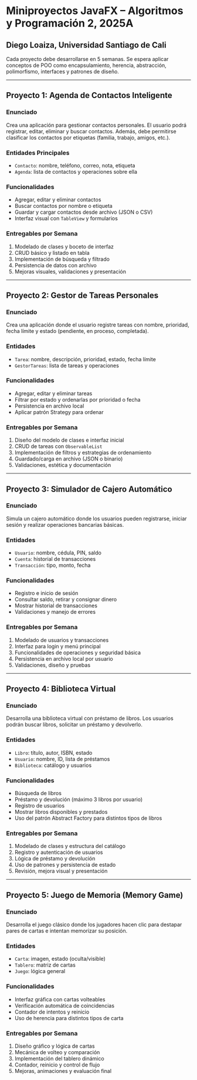 # Miniproyectos JavaFX – Algoritmos y Programación 2, 2025A
## Diego Loaiza, Universidad Santiago de Cali

Cada proyecto debe desarrollarse en 5 semanas. Se espera aplicar conceptos de POO como encapsulamiento, herencia, abstracción, polimorfismo, interfaces y patrones de diseño.

---

## Proyecto 1: Agenda de Contactos Inteligente

### Enunciado
Crea una aplicación para gestionar contactos personales. El usuario podrá registrar, editar, eliminar y buscar contactos. Además, debe permitirse clasificar los contactos por etiquetas (familia, trabajo, amigos, etc.).

### Entidades Principales
- `Contacto`: nombre, teléfono, correo, nota, etiqueta
- `Agenda`: lista de contactos y operaciones sobre ella

### Funcionalidades
- Agregar, editar y eliminar contactos
- Buscar contactos por nombre o etiqueta
- Guardar y cargar contactos desde archivo (JSON o CSV)
- Interfaz visual con `TableView` y formularios

### Entregables por Semana
1. Modelado de clases y boceto de interfaz
2. CRUD básico y listado en tabla
3. Implementación de búsqueda y filtrado
4. Persistencia de datos con archivo
5. Mejoras visuales, validaciones y presentación

---

## Proyecto 2: Gestor de Tareas Personales

### Enunciado
Crea una aplicación donde el usuario registre tareas con nombre, prioridad, fecha límite y estado (pendiente, en proceso, completada).

### Entidades
- `Tarea`: nombre, descripción, prioridad, estado, fecha límite
- `GestorTareas`: lista de tareas y operaciones

### Funcionalidades
- Agregar, editar y eliminar tareas
- Filtrar por estado y ordenarlas por prioridad o fecha
- Persistencia en archivo local
- Aplicar patrón Strategy para ordenar

### Entregables por Semana
1. Diseño del modelo de clases e interfaz inicial
2. CRUD de tareas con `ObservableList`
3. Implementación de filtros y estrategias de ordenamiento
4. Guardado/carga en archivo (JSON o binario)
5. Validaciones, estética y documentación

---

## Proyecto 3: Simulador de Cajero Automático

### Enunciado
Simula un cajero automático donde los usuarios pueden registrarse, iniciar sesión y realizar operaciones bancarias básicas.

### Entidades
- `Usuario`: nombre, cédula, PIN, saldo
- `Cuenta`: historial de transacciones
- `Transacción`: tipo, monto, fecha

### Funcionalidades
- Registro e inicio de sesión
- Consultar saldo, retirar y consignar dinero
- Mostrar historial de transacciones
- Validaciones y manejo de errores

### Entregables por Semana
1. Modelado de usuarios y transacciones
2. Interfaz para login y menú principal
3. Funcionalidades de operaciones y seguridad básica
4. Persistencia en archivo local por usuario
5. Validaciones, diseño y pruebas

---

## Proyecto 4: Biblioteca Virtual

### Enunciado
Desarrolla una biblioteca virtual con préstamo de libros. Los usuarios podrán buscar libros, solicitar un préstamo y devolverlo.

### Entidades
- `Libro`: título, autor, ISBN, estado
- `Usuario`: nombre, ID, lista de préstamos
- `Biblioteca`: catálogo y usuarios

### Funcionalidades
- Búsqueda de libros
- Préstamo y devolución (máximo 3 libros por usuario)
- Registro de usuarios
- Mostrar libros disponibles y prestados
- Uso del patrón Abstract Factory para distintos tipos de libros

### Entregables por Semana
1. Modelado de clases y estructura del catálogo
2. Registro y autenticación de usuarios
3. Lógica de préstamo y devolución
4. Uso de patrones y persistencia de estado
5. Revisión, mejora visual y presentación

---

## Proyecto 5: Juego de Memoria (Memory Game)

### Enunciado
Desarrolla el juego clásico donde los jugadores hacen clic para destapar pares de cartas e intentan memorizar su posición.

### Entidades
- `Carta`: imagen, estado (oculta/visible)
- `Tablero`: matriz de cartas
- `Juego`: lógica general

### Funcionalidades
- Interfaz gráfica con cartas volteables
- Verificación automática de coincidencias
- Contador de intentos y reinicio
- Uso de herencia para distintos tipos de carta

### Entregables por Semana
1. Diseño gráfico y lógica de cartas
2. Mecánica de volteo y comparación
3. Implementación del tablero dinámico
4. Contador, reinicio y control de flujo
5. Mejoras, animaciones y evaluación final
